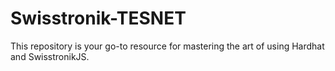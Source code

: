 # Swisstronik-TESNET
This repository is your go-to resource for mastering the art of using Hardhat and SwisstronikJS.

